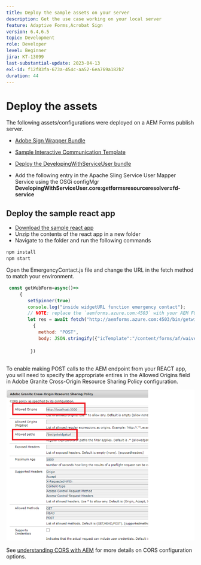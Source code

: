 ```yaml
---
title: Deploy the sample assets on your server
description: Get the use case working on your local server
feature: Adaptive Forms,Acrobat Sign
version: 6.4,6.5
topic: Development
role: Developer
level: Beginner
jira: KT-13099
last-substantial-update: 2023-04-13
exl-id: f12f83fa-673a-454c-aa52-6ea769a182b7
duration: 44
---
```

# Deploy the assets

The following assets/configurations were deployed on a AEM Forms publish server.

* [Adobe Sign Wrapper Bundle](assets/AcrobatSign.core-1.0.0-SNAPSHOT.jar)

* [Sample Interactive Communication Template](assets/waiver-interactive-communication.zip)
* [Deploy the DevelopingWithServiceUser bundle](https://experienceleague.adobe.com/docs/experience-manager-learn/assets/developingwithserviceuser.zip)
* Add the following entry in the Apache Sling Service User Mapper Service using the OSGi configMgr 
**DevelopingWithServiceUser.core:getformsresourceresolver=fd-service**

## Deploy the sample react app

* [Download the sample react app](assets/mult-step-form1.zip)
* Unzip the contents of the react app in a new folder
* Navigate to the folder and run the following commands

``` java
npm install
npm start
```

Open the EmergencyContact.js file and change the URL in the fetch method to match your environment.


```javascript
 const getWebForm=async()=>
     {
        setSpinner(true)
        console.log("inside widgetURL function emergency contact");
        // NOTE: replace the `aemforms.azure.com:4503` with your AEM FORM server
        let res = await fetch("http://aemforms.azure.com:4503/bin/getwidgeturl",
          {
            method: "POST",
            body: JSON.stringify({"icTemplate":"/content/forms/af/waiver/waiver/channels/print","waiver":formData})
                     
         })
 
```

To enable making POST calls to the AEM endpoint from your REACT app, you will need to specify the appropriate entires in the Allowed Origins field in Adobe Granite Cross-Origin Resource Sharing Policy configuration.

![cors-setting](assets/cors-settings.png)

See [understanding CORS with AEM](https://experienceleague.adobe.com/docs/experience-manager-learn/foundation/security/understand-cross-origin-resource-sharing.html) for more details on CORS configuration options.
